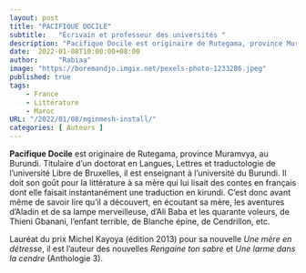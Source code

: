 ```yaml
---
layout: post 
title: "PACIFIQUE DOCILE"
subtitle:   "Écrivain et professeur des universités "
description: "Pacifique Docile est originaire de Rutegama, province Muramvya, au Burundi. Titulaire d’un doctorat en Langues, Lettres et traductologie de l’université Libre de Bruxelles, il est enseignant à l’université du Burundi. Il doit son goût pour la littérature à sa mère qui lui lisait des contes en français dont elle faisait instantanément une traduction en kirundi. "
date:  2022-01-08T10:00:00+08:00
author:     "Rabiaa"
image: "https://boremandjo.imgix.net/pexels-photo-1233286.jpeg"
published: true
tags:
    - France 
    - Littérature
    - Maroc
URL: "/2022/01/08/nginmesh-install/"
categories: [ Auteurs ]
---
```


**Pacifique Docile** est originaire de Rutegama, province Muramvya, au Burundi. Titulaire d’un doctorat en Langues, Lettres et traductologie de l’université Libre de Bruxelles, il est enseignant à l’université du Burundi. Il doit son goût pour la littérature à sa mère qui lui lisait des contes en français dont elle faisait instantanément une traduction en kirundi. C’est donc avant même de savoir lire qu’il a découvert, en écoutant sa mère, les aventures d’Aladin et de sa lampe merveilleuse, d’Ali Baba et les quarante voleurs, de Thieni Gbanani, l’enfant terrible, de Blanche épine, de Cendrillon, etc. 

Lauréat du prix Michel Kayoya (édition 2013) pour sa nouvelle *Une mère en détresse*, il est l’auteur des nouvelles *Rengaine ton sabre* et *Une larme dans la cendre* (Anthologie 3). 

